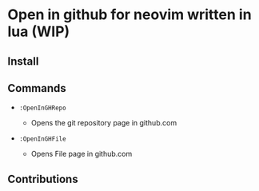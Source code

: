 # Open in github for neovim written in lua (WIP)

## Install

## Commands
- `:OpenInGHRepo`
  - Opens the git repository page in github.com  

- `:OpenInGHFile`
  - Opens File page in github.com  

## Contributions


